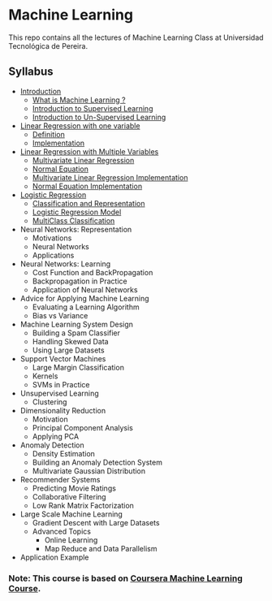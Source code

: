 # Machine Learning

This repo contains all the lectures of Machine Learning Class at Universidad Tecnológica de Pereira.

## Syllabus

* [Introduction](introduction/introNotebook)
    * [What is Machine Learning ?](introduction/introNotebook/introduction.ipynb)
    * [Introduction to Supervised Learning](introduction/introNotebook/introduction.ipynb)
    * [Introduction to Un-Supervised Learning](introduction/introNotebook/introduction.ipynb)
* [Linear Regression with one
  variable](linearRegression)
    * [Definition](linearRegression/linearRegressionOneVariable.ipynb)
    * [Implementation](linearRegression/linearRegressionImplementation.ipynb)
* [Linear Regression with Multiple
  Variables](linearRegression)
    * [Multivariate Linear Regression](linearRegression/linearRegressionMultipleVariables.ipynb)
    * [Normal Equation](linearRegression/normalEquation.ipynb)
    * [Multivariate Linear Regression Implementation](linearRegression/linearRegressionMultiVarImplement.ipynb)
    * [Normal Equation Implementation](linearRegression/normalEquationImp.ipynb)
* [Logistic Regression](logisticRegression)
    * [Classification and Representation](logisticRegression/logisticRegression.ipynb)
    * [Logistic Regression Model](logisticRegression/logisticRegression.ipynb)
    * [MultiClass Classification](logisticRegression/logisticRegression.ipynb)
* Neural Networks: Representation
    *  Motivations
    *  Neural Networks
    *  Applications
* Neural Networks: Learning
    * Cost Function and BackPropagation
    * Backpropagation in Practice
    * Application of Neural Networks
* Advice for Applying Machine Learning
    * Evaluating a Learning Algorithm
    * Bias vs Variance
* Machine Learning System Design
    * Building a Spam Classifier
    * Handling Skewed Data
    * Using Large Datasets
* Support Vector Machines
    * Large Margin Classification
    * Kernels
    * SVMs in Practice
* Unsupervised Learning
    * Clustering
* Dimensionality Reduction
    * Motivation
    * Principal Component Analysis
    * Applying PCA
* Anomaly Detection
    * Density Estimation
    * Building an Anomaly Detection System
    * Multivariate Gaussian Distribution
* Recommender Systems
    * Predicting Movie Ratings
    * Collaborative Filtering
    * Low Rank Matrix Factorization
* Large Scale Machine Learning
    * Gradient Descent with Large Datasets
    * Advanced Topics
        * Online Learning
        * Map Reduce and Data Parallelism
* Application Example


### Note: This course is based on [Coursera Machine Learning Course](https://www.coursera.org/learn/machine-learning).
